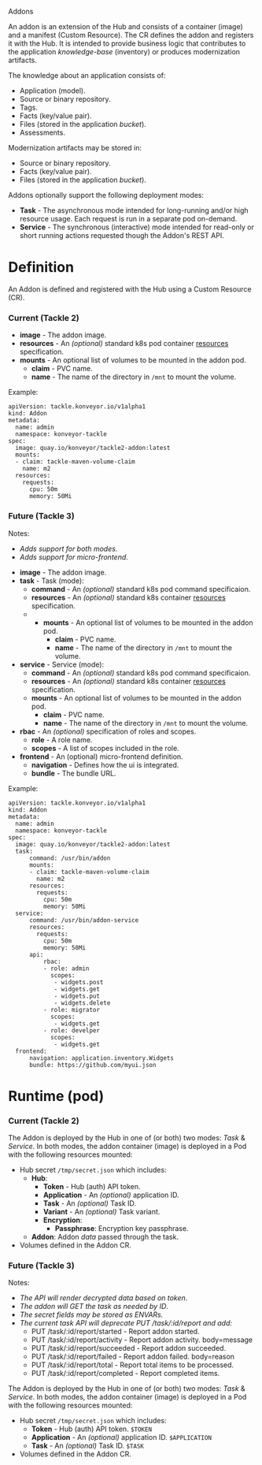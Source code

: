 Addons

An addon is an extension of the Hub and consists of a container (image) and a
manifest (Custom Resource). The CR defines the addon and registers it with the Hub.
It is intended to provide business logic that contributes to the application 
*knowledge-base* (inventory) or produces modernization artifacts. 

The knowledge about an application consists of:
- Application (model).
- Source or binary repository.
- Tags.
- Facts (key/value pair).
- Files (stored in the application *bucket*).
- Assessments.

Modernization artifacts may be stored in:
- Source or binary repository.
- Facts (key/value pair).
- Files (stored in the application *bucket*).

Addons optionally support the following deployment modes:
- **Task** - The asynchronous mode intended for long-running and/or high resource usage. Each request is run in a separate pod on-demand.
- **Service** - The synchronous (interactive) mode intended for read-only or short running actions requested though the Addon's REST API. 

# Definition

An Addon is defined and registered with the Hub using a Custom Resource (CR).

### Current (Tackle 2)

* **image** - The addon image.
* **resources** - An *(optional)* standard k8s pod container [resources](https://kubernetes.io/docs/concepts/configuration/manage-resources-containers) specification.
* **mounts** - An optional list of volumes to be mounted in the addon pod.
    * **claim** - PVC name.
    * **name** - The name of the directory in `/mnt` to mount the volume.

Example:
```
apiVersion: tackle.konveyor.io/v1alpha1
kind: Addon
metadata:
  name: admin
  namespace: konveyor-tackle
spec:
  image: quay.io/konveyor/tackle2-addon:latest
  mounts:
  - claim: tackle-maven-volume-claim
    name: m2
  resources:
    requests:
      cpu: 50m
      memory: 50Mi
```

### Future (Tackle 3)

Notes:
- _Adds support for both modes._
- _Adds support for micro-frontend_.

* **image** - The addon image.
* **task** - Task (mode):
    * **command** - An *(optional)* standard k8s pod command specificaion.
    * **resources** - An *(optional)* standard k8s container [resources](https://kubernetes.io/docs/concepts/configuration/manage-resources-containers) specification.
    * * **mounts** - An optional list of volumes to be mounted in the addon pod.
        * **claim** - PVC name.
        * **name** - The name of the directory in `/mnt` to mount the volume.
* **service** - Service (mode):
  * **command** - An *(optional)* standard k8s pod command specificaion.
  * **resources** - An *(optional)* standard k8s container [resources](https://kubernetes.io/docs/concepts/configuration/manage-resources-containers) specification.
  * **mounts** - An optional list of volumes to be mounted in the addon pod.
     * **claim** - PVC name.
     * **name** - The name of the directory in `/mnt` to mount the volume.
* **rbac** - An *(optional)* specification of roles and scopes.
    * **role** - A role name.
    * **scopes** - A list of scopes included in the role.
* **frontend** - An (optional) micro-frontend definition.
    * **navigation** - Defines how the ui is integrated.
    * **bundle** - The bundle URL.

Example:
```
apiVersion: tackle.konveyor.io/v1alpha1
kind: Addon
metadata:
  name: admin
  namespace: konveyor-tackle
spec:
  image: quay.io/konveyor/tackle2-addon:latest
  task:
      command: /usr/bin/addon
      mounts:
      - claim: tackle-maven-volume-claim
        name: m2
      resources:
        requests:
          cpu: 50m
          memory: 50Mi
  service:
      command: /usr/bin/addon-service
      resources:
        requests:
          cpu: 50m
          memory: 50Mi
      api:
          rbac:
          - role: admin
            scopes:
             - widgets.post
             - widgets.get
             - widgets.put
             - widgets.delete
          - role: migrator
            scopes:
             - widgets.get
          - role: develper
            scopes:
             - widgets.get
  frontend:
      navigation: application.inventory.Widgets
      bundle: https://github.com/myui.json
```

# Runtime (pod)

### Current (Tackle 2)

The Addon is deployed by the Hub in one of (or both) two modes: *Task* & *Service*. 
In both modes, the addon container (image) is deployed in a Pod with the following
resources mounted:
- Hub secret `/tmp/secret.json` which includes:
  - **Hub**:
    - **Token** - Hub (auth) API token.
    - **Application** - An *(optional)* application ID.
    - **Task** - An *(optional)* Task ID.
    - **Variant** - An *(optional)* Task variant.
    - **Encryption**:
      - **Passphrase**: Encryption key passphrase.
  - **Addon**: Addon *data* passed through the task.
- Volumes defined in the Addon CR.

### Future (Tackle 3)

Notes:
- *The API will render decrypted data based on token*.
- *The addon will GET the task as needed by ID*.
- *The secret fields may be stored as ENVARs.*
- *The current task API will deprecate PUT /task/:id/report and add:*
  - PUT /task/:id/report/started - Report addon started.
  - PUT /task/:id/report/activity - Report addon activity.  body=message
  - PUT /task/:id/report/succeeded - Report addon succeeded.
  - PUT /task/:id/report/failed - Report addon failed. body=reason
  - PUT /task/:id/report/total - Report total items to be processed.
  - PUT /task/:id/report/completed - Report completed items.

The Addon is deployed by the Hub in one of (or both) two modes: *Task* & *Service*.
In both modes, the addon container (image) is deployed in a Pod with the following
resources mounted:
- Hub secret `/tmp/secret.json` which includes:
  - **Token** - Hub (auth) API token.  `$TOKEN`
  - **Application** - An *(optional)* application ID. `$APPLICATION`
  - **Task** - An *(optional)* Task ID. `$TASK`
- Volumes defined in the Addon CR.